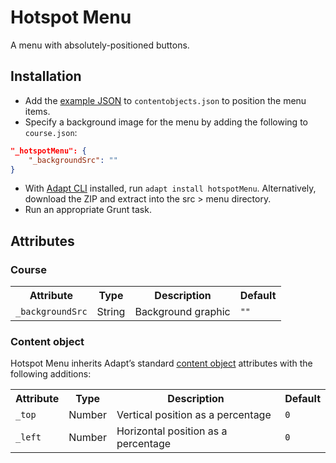 # Hotspot Menu

A menu with absolutely-positioned buttons.

## Installation

* Add the [example JSON](example.json) to `contentobjects.json` to position the menu items.
* Specify a background image for the menu by adding the following to `course.json`:
```json
"_hotspotMenu": {
	"_backgroundSrc": ""
}
```
* With [Adapt CLI](https://github.com/adaptlearning/adapt-cli) installed, run `adapt install hotspotMenu`. Alternatively, download the ZIP and extract into the src > menu directory.
* Run an appropriate Grunt task.

## Attributes

### Course

<table>
	<tr>
		<th>Attribute<br></th>
		<th>Type</th>
		<th>Description</th>
		<th>Default</th>
	</tr>
	<tr>
		<td><code>_backgroundSrc</code></td>
		<td>String</td>
		<td>Background graphic</td>
		<td><code>""</code></td>
	</tr>
</table>

### Content object

Hotspot Menu inherits Adapt’s standard [content object](https://github.com/adaptlearning/adapt_framework/wiki/Creating-your-first-course#contentobjectsjson) attributes with the following additions:

<table>
	<tr>
		<th>Attribute<br></th>
		<th>Type</th>
		<th>Description</th>
		<th>Default</th>
	</tr>
	<tr>
		<td><code>_top</code></td>
		<td>Number</td>
		<td>Vertical position as a percentage</td>
		<td><code>0</code></td>
	</tr>
	<tr>
		<td><code>_left</code></td>
		<td>Number</td>
		<td>Horizontal position as a percentage</td>
		<td><code>0</code></td>
	</tr>
</table>
